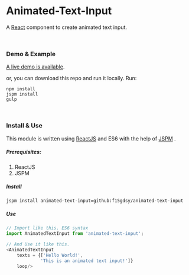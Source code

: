 # Animated-Text-Input

A [React](http://facebook.github.io/react/) component to create animated text input.

<br/>

### Demo & Example

[A live demo is available](http://f15gdsy.github.io/Animated-Text-Input/).

or, you can download this repo and run it locally. Run:

``` 
npm install
jspm install
gulp
```
  
<br/>

### Install & Use

This module is written using [ReactJS](http://facebook.github.io/react/) and ES6 with the help of [JSPM](http://jspm.io) .

##### Prerequisites:

1. ReactJS
2. JSPM

##### Install

``` 
jspm install animated-text-input=github:f15gdsy/animated-text-input
```

##### Use

``` javascript
// Import like this. ES6 syntax
import AnimatedTextInput from 'animated-text-input';

// And Use it like this.
<AnimatedTextInput
	texts = {['Hello World!', 
             'This is an animated text input!']}
    loop/>
```







